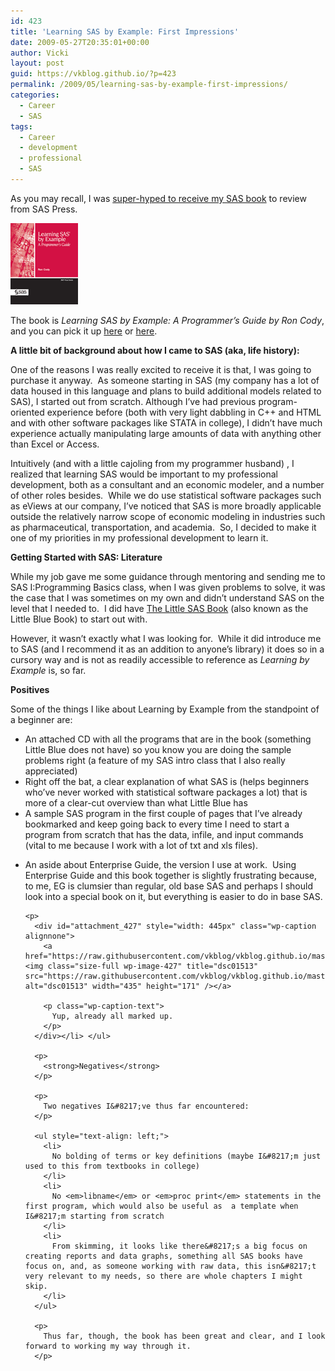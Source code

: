 ```yaml
---
id: 423
title: 'Learning SAS by Example: First Impressions'
date: 2009-05-27T20:35:01+00:00
author: Vicki
layout: post
guid: https://vkblog.github.io/?p=423
permalink: /2009/05/learning-sas-by-example-first-impressions/
categories:
  - Career
  - SAS
tags:
  - Career
  - development
  - professional
  - SAS
---
```

As you may recall, I was [super-hyped to receive my SAS book](http://support.sas.com/community/authors/authorline/2009/3_09/3_09b.html) to review from SAS Press.

[<img class="aligncenter size-full wp-image-425" title="60864" src="https://raw.githubusercontent.com/vkblog/vkblog.github.io/master/public/img/2009/05/60864.gif" alt="60864" width="108" height="130" />](https://raw.githubusercontent.com/vkblog/vkblog.github.io/master/public/img/2009/05/60864.gif)

The book is _Learning SAS by Example: A Programmer&#8217;s Guide by Ron Cody_, and you can pick it up [here](http://www.sas.com/apps/pubscat/bookdetails.jsp?catid=1&pc=60864) or [here](http://www.amazon.com/Learning-SAS-Example-Programmers-Guide/dp/1599941651).

**A little bit of background about how I came to SAS (aka, life history):** 

One of the reasons I was really excited to receive it is that, I was going to purchase it anyway.  As someone starting in SAS (my company has a lot of data housed in this language and plans to build additional models related to SAS), I started out from scratch. Although I&#8217;ve had previous program-oriented experience before (both with very light dabbling in C++ and HTML and with other software packages like STATA in college), I didn&#8217;t have much experience actually manipulating large amounts of data with anything other than Excel or Access.

Intuitively (and with a little cajoling from my programmer husband) , I realized that learning SAS would be important to my professional development, both as a consultant and an economic modeler, and a number of other roles besides.  While we do use statistical software packages such as eViews at our company, I&#8217;ve noticed that SAS is more broadly applicable outside the relatively narrow scope of economic modeling in industries such as pharmaceutical, transportation, and academia.  So, I decided to make it one of my priorities in my professional development to learn it.

**Getting Started with SAS: Literature**

While my job gave me some guidance through mentoring and sending me to SAS I:Programming Basics class, when I was given problems to solve, it was the case that I was sometimes on my own and didn&#8217;t understand SAS on the level that I needed to.  I did have [The Little SAS Book](http://www.sas.com/apps/pubscat/bookdetails.jsp?catid=1&pc=61860) (also known as the Little Blue Book) to start out with.

However, it wasn&#8217;t exactly what I was looking for.  While it did introduce me to SAS (and I recommend it as an addition to anyone&#8217;s library) it does so in a cursory way and is not as readily accessible to reference as _Learning by Example_ is, so far.

**Positives**

Some of the things I like about Learning by Example from the standpoint of a beginner are:

<ul style="text-align: left;">
  <li>
    An attached CD with all the programs that are in the book (something Little Blue does not have) so you know you are doing the sample problems right (a feature of my SAS intro class that I also really appreciated)
  </li>
  <li>
    Right off the bat, a clear explanation of what SAS is (helps beginners who&#8217;ve never worked with statistical software packages a lot) that is more of a clear-cut overview than what Little Blue has
  </li>
  <li>
    A sample SAS program in the first couple of pages that I&#8217;ve already bookmarked and keep going back to every time I need to start a program from scratch that has the data, infile, and input commands (vital to me because I work with a lot of txt and xls files). <div class="mceTemp mceIEcenter">
      <dl style="text-align: left;">
        <li>
          An aside about Enterprise Guide, the version I use at work.  Using Enterprise Guide and this book together is slightly frustrating because, to me, EG is clumsier than regular, old base SAS and perhaps I should look into a special book on it, but everything is easier to do in base SAS.
        </li>
      </dl>
    </div>
    
    <p>
      <div id="attachment_427" style="width: 445px" class="wp-caption alignnone">
        <a href="https://raw.githubusercontent.com/vkblog/vkblog.github.io/master/public/img/2009/05/dsc01513.jpg"><img class="size-full wp-image-427" title="dsc01513" src="https://raw.githubusercontent.com/vkblog/vkblog.github.io/master/public/img/2009/05/dsc01513.jpg" alt="dsc01513" width="435" height="171" /></a>
        
        <p class="wp-caption-text">
          Yup, already all marked up.
        </p>
      </div></li> </ul> 
      
      <p>
        <strong>Negatives</strong>
      </p>
      
      <p>
        Two negatives I&#8217;ve thus far encountered:
      </p>
      
      <ul style="text-align: left;">
        <li>
          No bolding of terms or key definitions (maybe I&#8217;m just used to this from textbooks in college)
        </li>
        <li>
          No <em>libname</em> or <em>proc print</em> statements in the first program, which would also be useful as  a template when I&#8217;m starting from scratch
        </li>
        <li>
          From skimming, it looks like there&#8217;s a big focus on creating reports and data graphs, something all SAS books have focus on, and, as someone working with raw data, this isn&#8217;t very relevant to my needs, so there are whole chapters I might skip.
        </li>
      </ul>
      
      <p>
        Thus far, though, the book has been great and clear, and I look forward to working my way through it.
      </p>